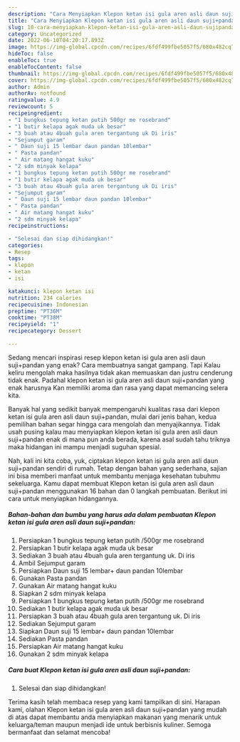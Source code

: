 ```yaml
---
description: "Cara Menyiapkan Klepon ketan isi gula aren asli daun suji+pandan yang Lezat Sekali, Buat Buka Puasa Bikin Ngiler"
title: "Cara Menyiapkan Klepon ketan isi gula aren asli daun suji+pandan yang Lezat Sekali, Buat Buka Puasa Bikin Ngiler"
slug: 10-cara-menyiapkan-klepon-ketan-isi-gula-aren-asli-daun-sujipandan-yang-lezat-sekali-buat-buka-puasa-bikin-ngiler
category: Uncategorized
date: 2022-06-10T04:20:17.893Z
image: https://img-global.cpcdn.com/recipes/6fdf499fbe5057f5/680x482cq70/klepon-ketan-isi-gula-aren-asli-daun-sujipandan-foto-resep-utama.jpg
hideToc: false
enableToc: true
enableTocContent: false
thumbnail: https://img-global.cpcdn.com/recipes/6fdf499fbe5057f5/680x482cq70/klepon-ketan-isi-gula-aren-asli-daun-sujipandan-foto-resep-utama.jpg
cover: https://img-global.cpcdn.com/recipes/6fdf499fbe5057f5/680x482cq70/klepon-ketan-isi-gula-aren-asli-daun-sujipandan-foto-resep-utama.jpg
author: Admin
authorAv: notfound
ratingvalue: 4.9
reviewcount: 5
recipeingredient:
- "1 bungkus tepung ketan putih 500gr me rosebrand"
- "1 butir kelapa agak muda uk besar"
- "3 buah atau 4buah gula aren tergantung uk Di iris"
- "Sejumput garam"
- " Daun suji 15 lembar daun pandan 10lembar"
- " Pasta pandan"
- " Air matang hangat kuku"
- "2 sdm minyak kelapa"
- "1 bungkus tepung ketan putih 500gr me rosebrand"
- "1 butir kelapa agak muda uk besar"
- "3 buah atau 4buah gula aren tergantung uk Di iris"
- "Sejumput garam"
- " Daun suji 15 lembar daun pandan 10lembar"
- " Pasta pandan"
- " Air matang hangat kuku"
- "2 sdm minyak kelapa"
recipeinstructions:

- "Selesai dan siap dihidangkan!"
categories:
- Resep
tags:
- klepon
- ketan
- isi

katakunci: klepon ketan isi 
nutrition: 234 calories
recipecuisine: Indonesian
preptime: "PT36M"
cooktime: "PT38M"
recipeyield: "1"
recipecategory: Dessert

---
```



Sedang mencari inspirasi resep klepon ketan isi gula aren asli daun suji+pandan yang enak? Cara membuatnya sangat gampang. Tapi Kalau keliru mengolah maka hasilnya tidak akan memuaskan dan justru cenderung tidak enak. Padahal klepon ketan isi gula aren asli daun suji+pandan yang enak harusnya Kan memiliki aroma dan rasa yang dapat memancing selera kita.




Banyak hal yang sedikit banyak mempengaruhi kualitas rasa dari klepon ketan isi gula aren asli daun suji+pandan, mulai dari jenis bahan, kedua pemilihan bahan segar hingga cara mengolah dan menyajikannya. Tidak usah pusing kalau mau menyiapkan klepon ketan isi gula aren asli daun suji+pandan enak di mana pun anda berada, karena asal sudah tahu triknya maka hidangan ini mampu menjadi suguhan spesial.


Nah, kali ini kita coba, yuk, ciptakan klepon ketan isi gula aren asli daun suji+pandan sendiri di rumah. Tetap dengan bahan yang sederhana, sajian ini bisa memberi manfaat untuk membantu menjaga kesehatan tubuhmu sekeluarga. Kamu dapat membuat Klepon ketan isi gula aren asli daun suji+pandan menggunakan 16 bahan dan 0 langkah pembuatan. Berikut ini cara untuk menyiapkan hidangannya.

<!--inarticleads1-->

##### Bahan-bahan dan bumbu yang harus ada dalam pembuatan Klepon ketan isi gula aren asli daun suji+pandan:

1. Persiapkan 1 bungkus tepung ketan putih /500gr me rosebrand
1. Persiapkan 1 butir kelapa agak muda uk besar
1. Sediakan 3 buah atau 4buah gula aren tergantung uk. Di iris
1. Ambil Sejumput garam
1. Persiapkan  Daun suji 15 lembar+ daun pandan 10lembar
1. Gunakan  Pasta pandan
1. Gunakan  Air matang hangat kuku
1. Siapkan 2 sdm minyak kelapa
1. Persiapkan 1 bungkus tepung ketan putih /500gr me rosebrand
1. Sediakan 1 butir kelapa agak muda uk besar
1. Persiapkan 3 buah atau 4buah gula aren tergantung uk. Di iris
1. Sediakan Sejumput garam
1. Siapkan  Daun suji 15 lembar+ daun pandan 10lembar
1. Sediakan  Pasta pandan
1. Persiapkan  Air matang hangat kuku
1. Gunakan 2 sdm minyak kelapa




<!--inarticleads2-->

##### Cara buat Klepon ketan isi gula aren asli daun suji+pandan:


1. Selesai dan siap dihidangkan!



Terima kasih telah membaca resep yang kami tampilkan di sini. Harapan kami, olahan Klepon ketan isi gula aren asli daun suji+pandan yang mudah di atas dapat membantu anda menyiapkan makanan yang menarik untuk keluarga/teman maupun menjadi ide untuk berbisnis kuliner. Semoga bermanfaat dan selamat mencoba!
